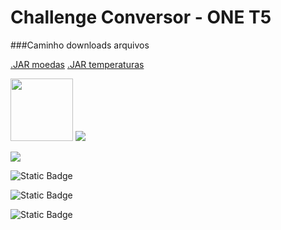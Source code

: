 # Challenge Conversor - ONE T5

###Caminho downloads arquivos

<a href="https://github.com/ViniciusPelizzari/challenge_conversor_one_t5/blob/main/out/artifacts/conversor_moedas/moedas.jar" download>.JAR moedas</a>
<a href="https://github.com/ViniciusPelizzari/challenge_conversor_one_t5/blob/main/out/artifacts/conversor_temperatura/temperatura.jar" download>.JAR temperaturas</a>


<p><img width=100 src="https://inforchannel.com.br/wp-content/uploads/2021/03/e2d2f80e-java-logo-1.png">  <img src="https://img.shields.io/badge/Java-Versão 17-blue"/></p>
<p><img src="https://img.shields.io/badge/Maven-Versão 4.0.0-blue"/></p>
<p><img alt="Static Badge" src="https://img.shields.io/badge/Oracle%20NEXT%20-%20lightgray"></p>
<p><img alt="Static Badge" src="https://img.shields.io/badge/Desafio%20-%20Backend%20-%20orange"></p>
<p><img alt="Static Badge" src="https://img.shields.io/badge/Status%20-%20Finalizado%20-%20light%20gray"></p>


